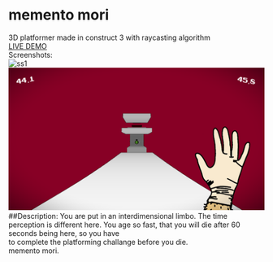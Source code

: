 # memento mori
3D platformer made in construct 3 with raycasting algorithm  
[LIVE DEMO](http://portfolio.mcgo.pl/memento/)  
Screenshots:  
![ss1](https://i.postimg.cc/R0Tg4MMS/image.png)
![ss2](image.png)  
##Description:
You are put in an interdimensional limbo. The time perception is different here. You age so fast, that you will die after 60 seconds being here, so you have  
to complete the platforming challange before you die.  
memento mori.
